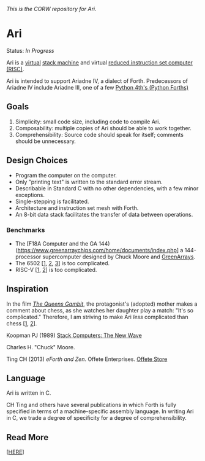 _This is the CORW repository for Ari._

Ari
===

Status: _In Progress_

Ari is a [virtual](https://en.wikipedia.org/wiki/Virtual_machine) [stack machine](https://en.m.wikipedia.org/wiki/Stack_machine) and virtual [reduced instruction set computer (RISC)](https://en.wikipedia.org/wiki/Reduced_instruction_set_computer).

Ari is intended to support Ariadne IV, a dialect of Forth. Predecessors of Ariadne IV include Ariadne III, one of a few [Python 4th's (Python Forths)](https://github.com/dmparrishphd/Python4th)


Goals
-----

 1. Simplicity: small code size, including code to compile Ari.
 2. Composability: multiple copies of Ari should be able to work together.
 3. Comprehensibility: Source code should speak for itself; comments should be unnecessary.

Design Choices
--------------

- Program the computer on the computer.
- Only "printing text" is written to the standard error stream.
- Describable in Standard C with no other dependencies, with a few minor exceptions.
- Single-stepping is facilitated.
- Architecture and instruction set mesh with Forth.
- An 8-bit data stack facilitates the transfer of data between operations.

### Benchmarks

 - The [F18A Computer and the GA 144)(https://www.greenarraychips.com/home/documents/index.php] a 144-processor supercomputer designed by Chuck Moore and [GreenArrays](https://www.greenarraychips.com/index.html).
 - The 6502 \[[1](https://westerndesigncenter.com/wdc/documentation/w65c02s.pdf),
 [2](https://en.wikipedia.org/wiki/MOS_Technology_6502),
 [3](http://6502.org/)\]
 is too complicated.
 - RISC-V \[[1](https://riscv.org/),
 [2](https://en.wikipedia.org/wiki/RISC-V)\]
 is too complicated.

Inspiration
-----------

In the film [_The Queens Gambit_](https://www.netflix.com/title/80234304),
the protagonist's (adopted) mother makes a comment about chess,
as she watches her daughter play a match:
"It's so complicated."
Therefore, I am striving to make Ari _less_ complicated than chess
\[[1](https://handbook.fide.com/chapter/E012018),
[2](https://en.wikipedia.org/wiki/Rules_of_chess)\].

Koopman PJ (1989) [Stack Computers: The New Wave](https://users.ece.cmu.edu/~koopman/stack_computers/index.html)

Charles H. "Chuck" Moore.

Ting CH (2013) _eForth and Zen_. Offete Enterprises. [Offete Store](
https://www.forth.org/OffeteStore/OffeteStore.html)

Language
--------

Ari is written in C.

CH Ting and others have several publications in which Forth is fully specified in terms of a machine-specific assembly language. In writing Ari in C, we trade a degree of specificity for a degree of comprehensibility.

Read More
---------

\[[HERE](./var/opt/o0472141737327211107121024131553700252703263/share/doc/index.md)\]
